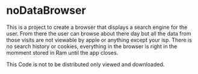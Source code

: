 # noDataBrowser

This is a project to create a browser that displays a search engine for the user. From there the user can browse about there day but all the data from those visits are not viewable by apple or anything except your isp. There is no search history or cookies, everything in the browser is right in the momment stored in Ram until the app closes.


This Code is not to be distributed only viewed and downloaded.
